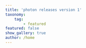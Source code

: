 ```yaml
---
title: 'photon releases version 1'
taxonomy:
    tag:
        - featured
featured: false
show_gallery: true
author: /home
---
```


